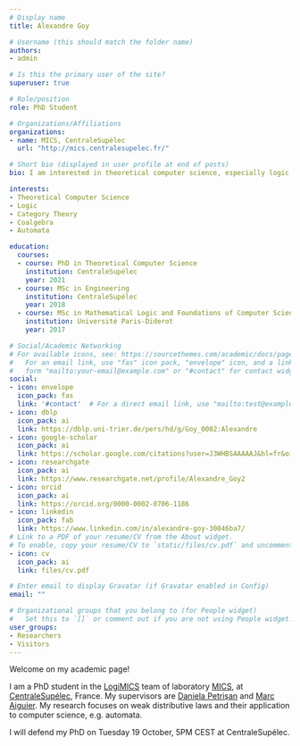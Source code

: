 ```yaml
---
# Display name
title: Alexandre Goy

# Username (this should match the folder name)
authors:
- admin

# Is this the primary user of the site?
superuser: true

# Role/position
role: PhD Student

# Organizations/Affiliations
organizations:
- name: MICS, CentraleSupélec
  url: "http://mics.centralesupelec.fr/"

# Short bio (displayed in user profile at end of posts)
bio: I am interested in theoretical computer science, especially logic, category theory, coalgebra and automata.

interests:
- Theoretical Computer Science
- Logic
- Category Theory
- Coalgebra
- Automata

education:
  courses:
  - course: PhD in Theoretical Computer Science
    institution: CentraleSupélec
    year: 2021
  - course: MSc in Engineering
    institution: CentraleSupélec
    year: 2018
  - course: MSc in Mathematical Logic and Foundations of Computer Science
    institution: Université Paris-Diderot
    year: 2017

# Social/Academic Networking
# For available icons, see: https://sourcethemes.com/academic/docs/page-builder/#icons
#   For an email link, use "fas" icon pack, "envelope" icon, and a link in the
#   form "mailto:your-email@example.com" or "#contact" for contact widget.
social:
- icon: envelope
  icon_pack: fas
  link: '#contact'  # For a direct email link, use "mailto:test@example.org".
- icon: dblp
  icon_pack: ai
  link: https://dblp.uni-trier.de/pers/hd/g/Goy_0002:Alexandre
- icon: google-scholar
  icon_pack: ai
  link: https://scholar.google.com/citations?user=J3WHBSAAAAAJ&hl=fr&oi=sra
- icon: researchgate
  icon_pack: ai
  link: https://www.researchgate.net/profile/Alexandre_Goy2
- icon: orcid
  icon_pack: ai
  link: https://orcid.org/0000-0002-0706-1186
- icon: linkedin
  icon_pack: fab
  link: https://www.linkedin.com/in/alexandre-goy-30046ba7/
# Link to a PDF of your resume/CV from the About widget.
# To enable, copy your resume/CV to `static/files/cv.pdf` and uncomment the lines below.
- icon: cv
  icon_pack: ai
  link: files/cv.pdf

# Enter email to display Gravatar (if Gravatar enabled in Config)
email: ""

# Organizational groups that you belong to (for People widget)
#   Set this to `[]` or comment out if you are not using People widget.
user_groups:
- Researchers
- Visitors
---
```


Welcome on my academic page!

I am a PhD student in the [LogiMICS](http://logimas.mics.centralesupelec.fr/) team of laboratory [MICS](http://mics.centralesupelec.fr/en), at [CentraleSupélec](https://www.centralesupelec.fr/), France. My supervisors are [Daniela Petrişan](https://www.irif.fr/~petrisan/) and [Marc Aiguier](http://perso.ecp.fr/~aiguierm/). My research focuses on weak distributive laws and their application to computer science, e.g. automata.

I will defend my PhD on Tuesday 19 October, 5PM CEST at CentraleSupélec.
